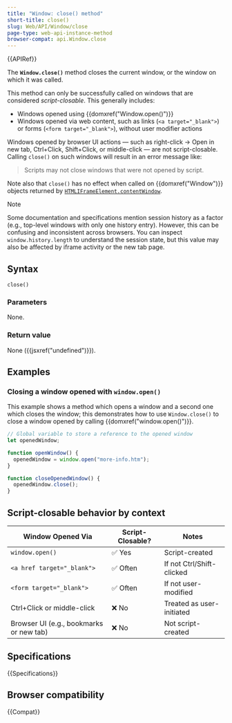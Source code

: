 ```yaml
---
title: "Window: close() method"
short-title: close()
slug: Web/API/Window/close
page-type: web-api-instance-method
browser-compat: api.Window.close
---
```


{{APIRef}}

The **`Window.close()`** method closes the current window, or
the window on which it was called.

This method can only be successfully called on windows that are considered _script-closable_. This generally includes:

- Windows opened using {{domxref("Window.open()")}}
- Windows opened via web content, such as links (`<a target="_blank">`) or forms (`<form target="_blank">`), without user modifier actions

Windows opened by browser UI actions — such as right-click → Open in new tab, Ctrl+Click, Shift+Click, or middle-click — are not script-closable. Calling `close()` on such windows will result in an error message like:

> Scripts may not close windows that were not opened by script.

Note also that `close()` has no effect when called on {{domxref("Window")}}
objects returned by
[`HTMLIFrameElement.contentWindow`](/en-US/docs/Web/API/HTMLIFrameElement/contentWindow).

> [!NOTE]
> Some documentation and specifications mention session history as a factor (e.g., top-level windows with only one history entry). However, this can be confusing and inconsistent across browsers. You can inspect `window.history.length` to understand the session state, but this value may also be affected by iframe activity or the new tab page.

## Syntax

```js-nolint
close()
```

### Parameters

None.

### Return value

None ({{jsxref("undefined")}}).

## Examples

### Closing a window opened with `window.open()`

This example shows a method which opens a window and a second one which closes the
window; this demonstrates how to use `Window.close()` to close a window
opened by calling {{domxref("window.open()")}}.

```js
// Global variable to store a reference to the opened window
let openedWindow;

function openWindow() {
  openedWindow = window.open("more-info.htm");
}

function closeOpenedWindow() {
  openedWindow.close();
}
```

## Script-closable behavior by context

| Window Opened Via                       | Script-Closable? | Notes                     |
| --------------------------------------- | ---------------- | ------------------------- |
| `window.open()`                         | ✅ Yes           | Script-created            |
| `<a href target="_blank">`              | ✅ Often         | If not Ctrl/Shift-clicked |
| `<form target="_blank">`                | ✅ Often         | If not user-modified      |
| Ctrl+Click or middle-click              | ❌ No            | Treated as user-initiated |
| Browser UI (e.g., bookmarks or new tab) | ❌ No            | Not script-created        |

## Specifications

{{Specifications}}

## Browser compatibility

{{Compat}}
